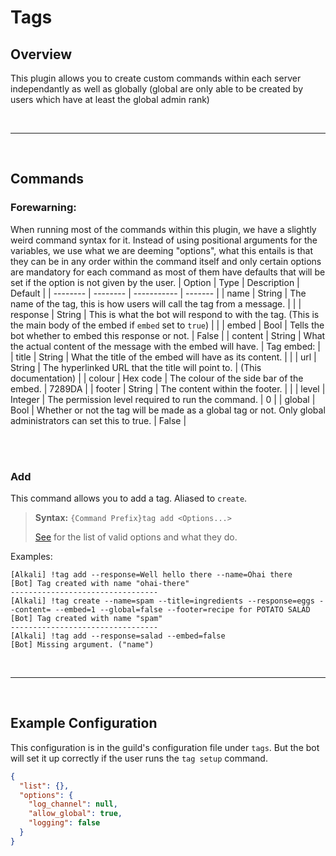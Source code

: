 # Tags


## Overview

This plugin allows you to create custom commands within each server independantly as well as globally (global are only able to be created by users which have at least the global admin rank)

</br>

-------------------------------------------

</br>

## Commands

### Forewarning: <a id="options-list"></a>
When running most of the commands within this plugin, we have a slightly weird command syntax for it. Instead of using positional arguments for the variables, we use what we are deeming "options", what this entails is that they can be in any order within the command itself and only certain options are mandatory for each command as most of them have defaults that will be set if the option is not given by the user.
|  Option  | Type     | Description | Default |
| -------- | -------- | ----------- | ------- |
| name     | String   | The name of the tag, this is how users will call the tag from a message. |  |
| response | String   | This is what the bot will respond to with the tag. (This is the main body of the embed if `embed` set to `true`) |  |
| embed    | Bool     | Tells the bot whether to embed this response or not. | False |
| content  | String   | What the actual content of the message with the embed will have. | Tag embed: |
| title    | String   | What the title of the embed will have as its content. |  |
| url      | String   | The hyperlinked URL that the title will point to. | (This documentation) |
| colour   | Hex code | The colour of the side bar of the embed. | 7289DA |
| footer   | String   | The content within the footer. |  |
| level    | Integer  | The permission level required to run the command. | 0 |
| global   | Bool     | Whether or not the tag will be made as a global tag or not. Only global administrators can set this to true. | False |

</br>
</br>

### Add

This command allows you to add a tag. Aliased to `create`.

> **Syntax:** `{Command Prefix}tag add <Options...>`
>
> [See](#options-list) for the list of valid options and what they do.

Examples:
```
[Alkali] !tag add --response=Well hello there --name=Ohai there
[Bot] Tag created with name "ohai-there"
---------------------------------
[Alkali] !tag create --name=spam --title=ingredients --response=eggs --content= --embed=1 --global=false --footer=recipe for POTATO SALAD
[Bot] Tag created with name "spam"
---------------------------------
[Alkali] !tag add --response=salad --embed=false
[Bot] Missing argument. ("name")
```

</br>

-------------------------------------------

</br>

## Example Configuration

This configuration is in the guild's configuration file under `tags`. But the bot will set it up correctly if the user runs the `tag setup` command.

```json
{
  "list": {},
  "options": {
    "log_channel": null,
    "allow_global": true,
    "logging": false
  }
}
```